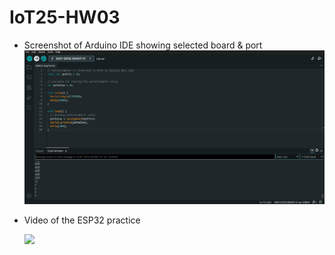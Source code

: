 # IoT25-HW03

- Screenshot of Arduino IDE showing selected board & port
  ![](screenshotHW03.png)
- Video of the ESP32 practice
  
  ![](demo.gif)
